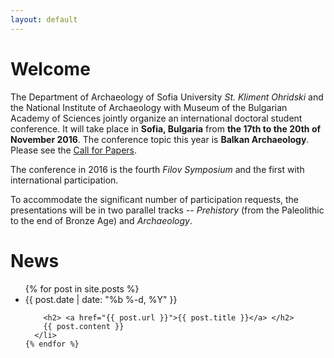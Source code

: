 ```yaml
---
layout: default
---
```

# Welcome

The Department of Archaeology of Sofia University *St. Kliment
Ohridski* and the National Institute of Archaeology with Museum of the
Bulgarian Academy of Sciences jointly organize an international
doctoral student conference. It will take place in **Sofia, Bulgaria**
from **the 17th to the 20th of November 2016**. The conference topic
this year is **Balkan Archaeology**. Please see the [Call for
Papers](/call-for-papers/).

The conference in 2016 is the fourth *Filov Symposium* and the first
with international participation.

To accommodate the significant number of participation requests, the
presentations will be in two parallel tracks -- *Prehistory* (from
the Paleolithic to the end of Bronze Age) and *Archaeology*.

# News

<div class="home">
  <ul class="post-list">
    {% for post in site.posts %}
      <li>
        <span class="post-meta">{{ post.date | date: "%b %-d, %Y" }}</span>

        <h2> <a href="{{ post.url }}">{{ post.title }}</a> </h2>
        {{ post.content }}
      </li>
    {% endfor %}
  </ul>
</div>

